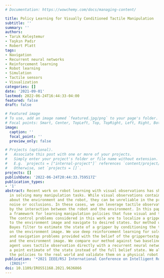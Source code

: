 ```yaml
---
# Documentation: https://wowchemy.com/docs/managing-content/

title: Policy Learning for Visually Conditioned Tactile Manipulation
subtitle: ''
summary: ''
authors:
- Tarık Keleştemur
- Taşkın Padır
- Robert Platt
tags:
- Navigation
- Recurrent neural networks
- Reinforcement learning
- Robot learning
- Simulation
- Tactile sensors
- Visualization
categories: []
date: '2021-09-01'
lastmod: 2022-06-24T16:44:33-04:00
featured: false
draft: false

# Featured image
# To use, add an image named `featured.jpg/png` to your page's folder.
# Focal points: Smart, Center, TopLeft, Top, TopRight, Left, Right, BottomLeft, Bottom, BottomRight.
image:
  caption: ''
  focal_point: ''
  preview_only: false

# Projects (optional).
#   Associate this post with one or more of your projects.
#   Simply enter your project's folder or file name without extension.
#   E.g. `projects = ["internal-project"]` references `content/project/deep-learning/index.md`.
#   Otherwise, set `projects = []`.
projects: []
publishDate: '2022-06-24T20:44:33.759517Z'
publication_types:
- '1'
abstract: Recent work on robot learning with visual observations has shown great success
  in solving many manipulation tasks. While visual observations contain rich information
  about the environment and the robot, they can be unreliable in the presence of visual
  noise or occlusions. In these cases, we can leverage tactile observations generated
  by the interaction between the robot and the environment. In this paper, we propose
  a framework for learning manipulation policies that fuse visual and tactile feedback.
  The control problems considered in this work are to localize a gripper with respect
  to the environment image and navigate to desired states. Our method uses a learned
  Bayes filter to estimate the state of a gripper by conditioning the tactile observations
  on the environment image. We use deep reinforcement learning for solving the localization
  and navigation problems provided with the belief of the grippertextquoterights state
  and the environment image. We compare our method against two baselines where the
  agent uses tactile observation directly with a recurrent neural network or uses
  a point estimate of the state instead of the full belief state. We also transfer
  the policies to the real world and validate them on a physical robot.
publication: '*2021 IEEE/RSJ International Conference on Intelligent Robots and Systems
  (IROS)*'
doi: 10.1109/IROS51168.2021.9636866
---
```

